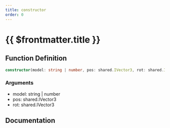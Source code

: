 ```yaml
---
title: constructor
order: 0
---
```


# {{ $frontmatter.title }}

## Function Definition

```ts
constructor(model: string | number, pos: shared.IVector3, rot: shared.IVector3);
```

### Arguments

* model: string | number
* pos: shared.IVector3
* rot: shared.IVector3

## Documentation

<!--@include: ./parts/constructor.md-->
